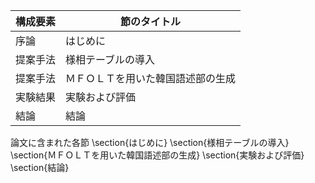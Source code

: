 構成要素 | 節のタイトル
 --- | --- 
序論 | はじめに
提案手法 | 様相テーブルの導入
提案手法 | ＭＦＯＬＴを用いた韓国語述部の生成
実験結果 | 実験および評価
結論 | 結論

論文に含まれた各節
\section{はじめに}
\section{様相テーブルの導入}
\section{ＭＦＯＬＴを用いた韓国語述部の生成}
\section{実験および評価}
\section{結論}
